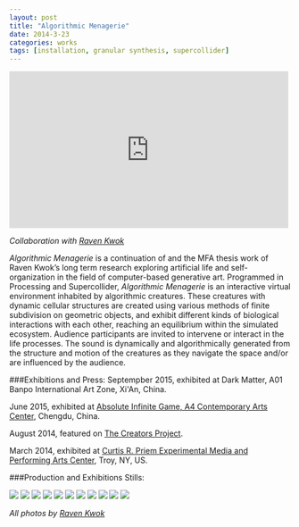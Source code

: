 ```yaml
---
layout: post
title: "Algorithmic Menagerie"
date: 2014-3-23
categories: works
tags: [installation, granular synthesis, supercollider]
---
```


<iframe class="center" src="https://player.vimeo.com/video/97582678" width="500" height="281" frameborder="0" webkitallowfullscreen mozallowfullscreen allowfullscreen></iframe>

*Collaboration with [Raven Kwok](http://ravenkwok.com)*

_Algorithmic Menagerie_ is a continuation of and the MFA thesis work of Raven Kwok’s long term research exploring artificial life and self-organization in the field of computer-based generative art. Programmed in Processing and Supercollider, _Algorithmic Menagerie_ is an interactive virtual environment inhabited by algorithmic creatures. These creatures with dynamic cellular structures are created using various methods of finite subdivision on geometric objects, and exhibit different kinds of biological interactions with each other, reaching an equilibrium within the simulated ecosystem. Audience participants are invited to intervene or interact in the life processes. The sound is dynamically and algorithmically generated from the structure and motion of the creatures as they navigate the space and/or are influenced by the audience.

###Exhibitions and Press:
Septempber 2015, exhibited at Dark Matter, A01 Banpo International Art Zone, Xi'An, China.

June 2015, exhibited at [Absolute Infinite Game, A4 Contemporary Arts Center](http://art.ifeng.com/2015/0618/1369364.shtml), Chengdu, China. 

August 2014, featured on [The Creators Project](thecreatorsproject.vice.com/blog/code-driven-creatures-occupy-this-algorithmic-menagerie).

March 2014, exhibited at [Curtis R. Priem Experimental Media and Performing Arts Center](http://empac.rpi.edu/events/2014/spring/algorithmic-menagerie), Troy, NY, US. 

###Production and Exhibitions Stills:

<img class="center" src="/assets/images/algorithmic_menagerie_1.jpg">

<img class="center" src="/assets/images/algorithmic_menagerie_2.jpg">

<img class="center" src="/assets/images/algorithmic_menagerie_3.jpg">

<img class="center" src="/assets/images/algorithmic_menagerie_4.jpg">

<img class="center" src="/assets/images/algorithmic_menagerie_5.jpg">

<img class="center" src="/assets/images/algorithmic_menagerie_6.jpg">

<img class="center" src="/assets/images/algorithmic_menagerie_7.jpg">

<img class="center" src="/assets/images/algorithmic_menagerie_8.jpg">

<img class="center" src="/assets/images/algorithmic_menagerie_9.jpg">

<img class="center" src="/assets/images/algorithmic_menagerie_10.jpg">

<img class="center" src="/assets/images/algorithmic_menagerie_11.jpg">

*All photos by [Raven Kwok](http://ravenkwok.com)*